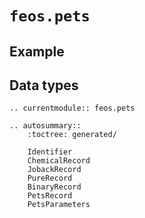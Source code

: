# `feos.pets`

## Example


## Data types

```{eval-rst}
.. currentmodule:: feos.pets

.. autosummary::
    :toctree: generated/

    Identifier
    ChemicalRecord
    JobackRecord
    PureRecord
    BinaryRecord
    PetsRecord
    PetsParameters
```